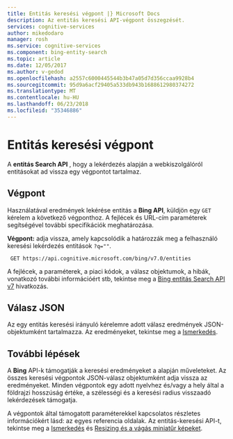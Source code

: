 ```yaml
---
title: Entitás keresési végpont |} Microsoft Docs
description: Az entitás keresési API-végpont összegzését.
services: cognitive-services
author: mikedodaro
manager: rosh
ms.service: cognitive-services
ms.component: bing-entity-search
ms.topic: article
ms.date: 12/05/2017
ms.author: v-gedod
ms.openlocfilehash: a2557c6000445544b3b47a05d7d356ccaa9928b4
ms.sourcegitcommit: 95d9a6acf29405a533db943b1688612980374272
ms.translationtype: MT
ms.contentlocale: hu-HU
ms.lasthandoff: 06/23/2018
ms.locfileid: "35346886"
---
```

# <a name="entity-search-endpoint"></a>Entitás keresési végpont
A **entitás Search API** , hogy a lekérdezés alapján a webkiszolgálóról entitásokat ad vissza egy végpontot tartalmaz.

## <a name="endpoint"></a>Végpont
Használatával eredmények lekérése entitás a **Bing API**, küldjön egy `GET` kérelem a következő végponthoz. A fejlécek és URL-cím paraméterek segítségével további specifikációk meghatározása.

**Végpont:** adja vissza, amely kapcsolódik a határozzák meg a felhasználó keresési lekérdezés entitások `?q=""`.
```
 GET https://api.cognitive.microsoft.com/bing/v7.0/entities
```

A fejlécek, a paraméterek, a piaci kódok, a válasz objektumok, a hibák, vonatkozó további információért stb, tekintse meg a [Bing entitás Search API v7](https://docs.microsoft.com/rest/api/cognitiveservices/bing-entities-api-v7-reference) hivatkozás.

## <a name="response-json"></a>Válasz JSON
Az egy entitás keresési irányuló kérelemre adott válasz eredmények JSON-objektumként tartalmazza. Az eredményeket, tekintse meg a [Ismerkedés](https://docs.microsoft.com/azure/cognitive-services/bing-entities-search/quick-start).

## <a name="next-steps"></a>További lépések
A **Bing** API-k támogatják a keresési eredményeket a alapján műveleteket. Az összes keresési végpontok JSON-válasz objektumként adja vissza az eredményeket.  Minden végpontok egy adott nyelvhez és/vagy a hely által a földrajzi hosszúság értéke, a szélességi és a keresési radius visszaadó lekérdezések támogatja.

A végpontok által támogatott paraméterekkel kapcsolatos részletes információkért lásd: az egyes referencia oldalak.
Az entitás-keresési API-t, tekintse meg a [Ismerkedés](https://docs.microsoft.com/azure/cognitive-services/bing-entities-search/quick-start) és [Resizing és a vágás miniatűr képeket](https://docs.microsoft.com/azure/cognitive-services/bing-entities-search/resize-and-crop-thumbnails).